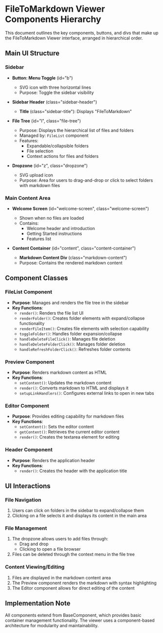 # FileToMarkdown Viewer Components Hierarchy

This document outlines the key components, buttons, and divs that make up the FileToMarkdown Viewer interface, arranged in hierarchical order.

## Main UI Structure

### Sidebar
- **Button: Menu Toggle** (id="b")
  - SVG icon with three horizontal lines
  - Purpose: Toggle the sidebar visibility

- **Sidebar Header** (class="sidebar-header")
  - **Title** (class="sidebar-title"): Displays "FileToMarkdown"

- **File Tree** (id="l", class="file-tree")
  - Purpose: Displays the hierarchical list of files and folders
  - Managed by: `FileList` component
  - Features:
    - Expandable/collapsible folders
    - File selection
    - Context actions for files and folders

- **Dropzone** (id="z", class="dropzone")
  - SVG upload icon
  - Purpose: Area for users to drag-and-drop or click to select folders with markdown files

### Main Content Area
- **Welcome Screen** (id="welcome-screen", class="welcome-screen")
  - Shown when no files are loaded
  - Contains:
    - Welcome header and introduction
    - Getting Started instructions
    - Features list

- **Content Container** (id="content", class="content-container")
  - **Markdown Content Div** (class="markdown-content")
  - Purpose: Contains the rendered markdown content

## Component Classes

### FileList Component
- **Purpose**: Manages and renders the file tree in the sidebar
- **Key Functions**:
  - `render()`: Renders the file list UI
  - `renderFolder()`: Creates folder elements with expand/collapse functionality
  - `renderFileItem()`: Creates file elements with selection capability
  - `toggleFolder()`: Handles folder expansion/collapse
  - `handleDeleteFileClick()`: Manages file deletion
  - `handleDeleteFolderClick()`: Manages folder deletion
  - `handleRefreshFolderClick()`: Refreshes folder contents

### Preview Component
- **Purpose**: Renders markdown content as HTML
- **Key Functions**:
  - `setContent()`: Updates the markdown content
  - `render()`: Converts markdown to HTML and displays it
  - `setupLinkHandlers()`: Configures external links to open in new tabs

### Editor Component
- **Purpose**: Provides editing capability for markdown files
- **Key Functions**:
  - `setContent()`: Sets the editor content
  - `getContent()`: Retrieves the current editor content
  - `render()`: Creates the textarea element for editing

### Header Component
- **Purpose**: Renders the application header
- **Key Functions**:
  - `render()`: Creates the header with the application title

## UI Interactions

### File Navigation
1. Users can click on folders in the sidebar to expand/collapse them
2. Clicking on a file selects it and displays its content in the main area

### File Management
1. The dropzone allows users to add files through:
   - Drag and drop
   - Clicking to open a file browser
2. Files can be deleted through the context menu in the file tree

### Content Viewing/Editing
1. Files are displayed in the markdown content area
2. The Preview component renders the markdown with syntax highlighting
3. The Editor component allows for direct editing of the content

## Implementation Note
All components extend from BaseComponent, which provides basic container management functionality. The viewer uses a component-based architecture for modularity and maintainability. 